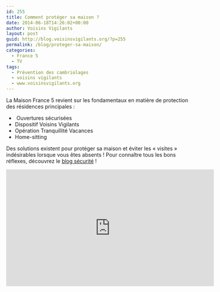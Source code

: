 ```yaml
---
id: 255
title: Comment protéger sa maison ?
date: 2014-06-18T14:26:02+00:00
author: Voisins Vigilants
layout: post
guid: http://blog.voisinsvigilants.org/?p=255
permalink: /blog/proteger-sa-maison/
categories:
  - France 5
  - TV
tags:
  - Prévention des cambriolages
  - voisins vigilants
  - www.voisinsvigilants.org
---
```

La Maison France 5 revient sur les fondamentaux en matière de protection des résidences principales :

  *  Ouvertures sécurisées
  * Dispositif Voisins Vigilants
  * Opération Tranquillité Vacances
  * Home-sitting

Des solutions existent pour protéger sa maison et éviter les &laquo;&nbsp;visites&nbsp;&raquo; indésirables lorsque vous êtes absents ! Pour connaître tous les bons réflexes, découvrez le <a href="http://blog.voisinsvigilants.org/securite/" target="_blank">blog sécurité</a> !

<iframe width="560" height="315" src="https://www.youtube.com/embed/fjCaJ0_TNLY" frameborder="0" allow="accelerometer; autoplay; encrypted-media; gyroscope; picture-in-picture" allowfullscreen></iframe>
